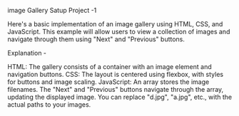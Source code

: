 image Gallery Satup Project -1

Here's a basic implementation of an image gallery using HTML, CSS, and JavaScript. This example will allow users to view a collection of images and navigate through them using "Next" and "Previous" buttons.

Explanation -

 HTML: The gallery consists of a container with an image element and navigation buttons.
 CSS: The layout is centered using flexbox, with styles for buttons and image scaling.
 JavaScript: An array stores the image filenames. The "Next" and "Previous" buttons navigate through the array, updating the displayed image.
 You can replace "d.jpg", "a.jpg", etc., with the actual paths to your images.






